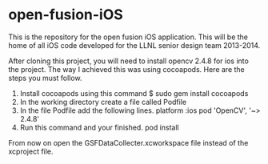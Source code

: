 open-fusion-iOS
===============

This is the repository for the open fusion iOS application. This will be the home of all iOS code developed for the LLNL senior design team 2013-2014.

After cloning this project, you will need to install opencv 2.4.8 for ios into the project. The way I achieved this was using cocoapods. Here are the steps you must follow.
1. Install cocoapods using this command
   $ sudo gem install cocoapods
2. In the working directory create a file called Podfile
3. In the file Podfile add the following lines.
   platform :ios
   pod 'OpenCV', '~> 2.4.8'
4. Run this command and your finished.
   pod install

From now on open the GSFDataCollecter.xcworkspace file instead of the xcproject file.
